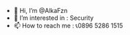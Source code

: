 - 👋 Hi, I’m @AlkaFzn
- 👀 I’m interested in : Security 
- 📫 How to reach me : 📞0896 5286 1515

<!---
AlkaFzn/AlkaFzn is a ✨ special ✨ repository because its `README.md` (this file) appears on your GitHub profile.
You can click the Preview link to take a look at your changes.
--->
